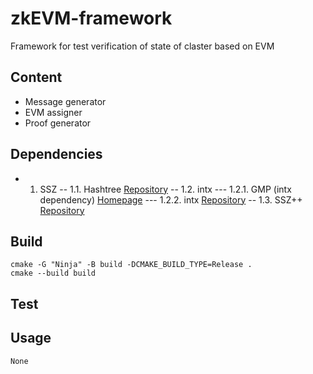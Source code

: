 # zkEVM-framework
Framework for test verification of state of claster based on EVM
## Content
- Message generator
- EVM assigner
- Proof generator
## Dependencies

- 1. SSZ
-- 1.1. Hashtree [Repository](https://github.com/prysmaticlabs/hashtree)
-- 1.2. intx
--- 1.2.1. GMP (intx dependency) [Homepage](https://gmplib.org/)
--- 1.2.2. intx [Repository](https://github.com/chfast/intx)
-- 1.3. SSZ++ [Repository](https://github.com/OffchainLabs/sszpp)

## Build
```
cmake -G "Ninja" -B build -DCMAKE_BUILD_TYPE=Release .
cmake --build build
```
## Test
## Usage
```
None
```

